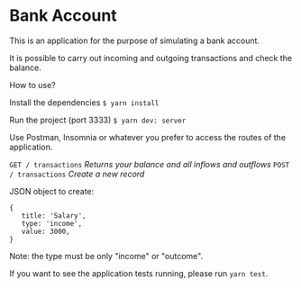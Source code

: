 # Bank Account

This is an application for the purpose of simulating a bank account.

It is possible to carry out incoming and outgoing transactions and check the balance.

How to use?

Install the dependencies
```$ yarn install```

Run the project (port 3333)
```$ yarn dev: server```

Use Postman, Insomnia or whatever you prefer to access the routes of the application.

```GET / transactions``` *Returns your balance and all inflows and outflows*
```POST / transactions``` *Create a new record*

JSON object to create:

```
{
   title: 'Salary',
   type: 'income',
   value: 3000,
}
```

Note: the type must be only "income" or "outcome".

If you want to see the application tests running, please run ```yarn test```.
